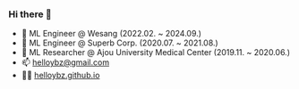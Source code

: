 ### Hi there 👋
- 💼 ML Engineer @ Wesang (2022.02. ~ 2024.09.)
- 💼 ML Engineer @ Superb Corp. (2020.07. ~ 2021.08.)
- 💼 ML Researcher @ Ajou University Medical Center (2019.11. ~ 2020.06.)
- 📫 helloybz@gmail.com
- 💁‍♂️ [helloybz.github.io](https://helloybz.github.io)
  
